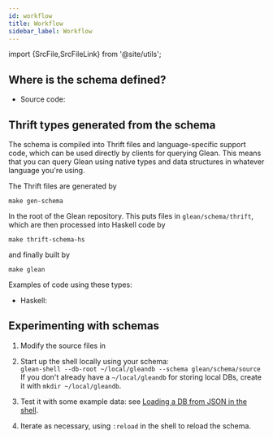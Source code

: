 ```yaml
---
id: workflow
title: Workflow
sidebar_label: Workflow
---
```


import {SrcFile,SrcFileLink} from '@site/utils';

## Where is the schema defined?

* Source code: <SrcFile file="glean/schema/source" />

## Thrift types generated from the schema

The schema is compiled into Thrift files and language-specific support code, which can be used directly by clients for querying Glean. This means that you can query Glean using native types and data structures in whatever language you're using.

The Thrift files are generated by

```
make gen-schema
```

In the root of the Glean repository.  This puts files in
`glean/schema/thrift`, which are then processed into Haskell code by

```
make thrift-schema-hs
```

and finally built by

```
make glean
```

Examples of code using these types:

* Haskell: <SrcFile file="glean/client/hs/example/Example.hs" />

## Experimenting with schemas

1. Modify the source files in <SrcFile file="glean/schema/source" />

2. Start up the shell locally using your schema:<br/>
`glean-shell --db-root ~/local/gleandb --schema glean/schema/source`<br/>
If you don't already have a `~/local/gleandb` for storing local DBs, create it with `mkdir ~/local/gleandb`.

3. Test it with some example data: see [Loading a DB from JSON in the shell](../write.md#loading-a-db-from-json-in-the-shell).

4. Iterate as necessary, using `:reload` in the shell to reload the schema.
